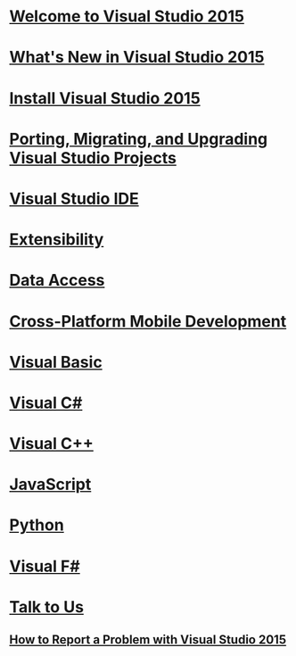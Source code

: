 # [Welcome to Visual Studio 2015](welcome-to-visual-studio.md)
# [What's New in Visual Studio 2015](ide\what-s-new-in-visual-studio-2015.md)
# [Install Visual Studio 2015](install/install-visual-studio-2015.md)
# [Porting, Migrating, and Upgrading Visual Studio Projects](porting/porting-migrating-and-upgrading-visual-studio-projects.md)
# [Visual Studio IDE](ide/welcome-to-visual-studio-2015.md)
# [Extensibility](extensibility/extensibility-in-visual-studio.md)
# [Data Access](data-tools/accessing-data-in-visual-studio.md)
# [Cross-Platform Mobile Development](cross-platform/cross-platform-mobile-development-in-visual-studio.md)
# [Visual Basic](/dotnet/visual-basic)
# [Visual C#](/dotnet/csharp)
# [Visual C++](/cpp/visual-cpp-in-visual-studio-2015)
# [JavaScript](javascript/javascript-in-visual-studio.md)
# [Python](python/getting-started-with-python.md)
# [Visual F#](/dotnet/fsharp/)
# [Talk to Us](ide/talk-to-us.md)
## [How to Report a Problem with Visual Studio 2015](ide/how-to-report-a-problem-with-visual-studio-2015.md)
